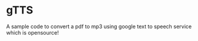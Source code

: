 # gTTS
A sample code to convert a pdf to mp3 using google text to speech service which is opensource!
